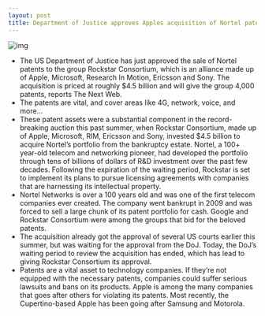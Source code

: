 ```yaml
---
layout: post
title: Department of Justice approves Apples acquisition of Nortel patents
---
```

![img](http://media.idownloadblog.com/wp-content/uploads/2012/03/Apple_logo_-_iPhone_event.jpeg)
* The US Department of Justice has just approved the sale of Nortel patents to the group Rockstar Consortium, which is an alliance made up of Apple, Microsoft, Research In Motion, Ericsson and Sony. The acquisition is priced at roughly $4.5 billion and will give the group 4,000 patents, reports The Next Web.
* The patents are vital, and cover areas like 4G, network, voice, and more…
* These patent assets were a substantial component in the record-breaking auction this past summer, when Rockstar Consortium, made up of Apple, Microsoft, RIM, Ericsson and Sony, invested $4.5 billion to acquire Nortel’s portfolio from the bankruptcy estate. Nortel, a 100+ year-old telecom and networking pioneer, had developed the portfolio through tens of billions of dollars of R&D investment over the past few decades. Following the expiration of the waiting period, Rockstar is set to implement its plans to pursue licensing agreements with companies that are harnessing its intellectual property.
* Nortel Networks is over a 100 years old and was one of the first telecom companies ever created. The company went bankrupt in 2009 and was forced to sell a large chunk of its patent portfolio for cash. Google and Rockstar Consortium were among the groups that bid for the beloved patents.
* The acquisition already got the approval of several US courts earlier this summer, but was waiting for the approval from the DoJ. Today, the DoJ’s waiting period to review the acquisition has ended, which has lead to giving Rockstar Consortium its approval.
* Patents are a vital asset to technology companies. If they’re not equipped with the necessary patents, companies could suffer serious lawsuits and bans on its products. Apple is among the many companies that goes after others for violating its patents. Most recently, the Cupertino-based Apple has been going after Samsung and Motorola.

